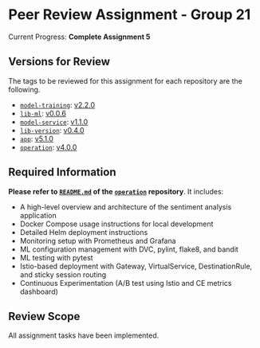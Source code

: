 # Peer Review Assignment - Group 21

Current Progress: **Complete Assignment 5**

## Versions for Review 

The tags to be reviewed for this assignment for each repository are the following. 

- [`model-training`](https://github.com/remla25-team21/model-training): [v2.2.0](https://github.com/remla25d-team21/model-training/releases/tag/v2.2.0) 
- [`lib-ml`](https://github.com/remla25-team21/lib-ml): [v0.0.6](https://github.com/remla25-team21/lib-ml/releases/tag/v0.0.6) 
- [`model-service`](https://github.com/remla25-team21/model-service): [v1.1.0](https://github.com/remla25-team21/model-service/releases/tag/v1.1.0) 
- [`lib-version`](https://github.com/remla25-team21/lib-version): [v0.4.0](https://github.com/remla25-team21/lib-version/releases/tag/v0.4.0) 
- [`app`](https://github.com/remla25-team21/app): [v5.1.0](https://github.com/remla25-team21/app/releases/tag/v5.1.0) 
- [`operation`](https://github.com/remla25-team21/operation): [v4.0.0](https://github.com/remla25-team21/operation/releases/tag/v4.0.0) 

## Required Information 

**Please refer to [`README.md`](https://github.com/remla25-team21/operation/blob/main/README.md) of the [`operation`](https://github.com/remla25-team21/operation) repository**. It includes: 

- A high-level overview and architecture of the sentiment analysis application 
- Docker Compose usage instructions for local development 
- Detailed Helm deployment instructions 
- Monitoring setup with Prometheus and Grafana 
- ML configuration management with DVC, pylint, flake8, and bandit 
- ML testing with pytest 
- Istio-based deployment with Gateway, VirtualService, DestinationRule, and sticky session routing 
- Continuous Experimentation (A/B test using Istio and CE metrics dashboard) 

## Review Scope 

All assignment tasks have been implemented. 
